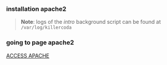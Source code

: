 
### installation apache2


> <strong>Note</strong>: logs of the *intro* background script can be found at `/var/log/killercoda`

### going to page apache2
[ACCESS APACHE]({{TRAFFIC_HOST1_80}})
